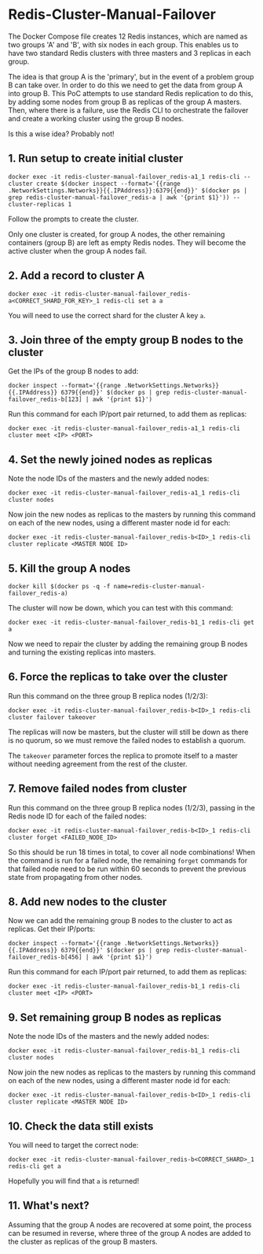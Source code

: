 # Redis-Cluster-Manual-Failover

The Docker Compose file creates 12 Redis instances, which are named as two groups 'A' and 'B', with six nodes in each group. This enables us to have two standard Redis clusters with three masters and 3 replicas in each group.

The idea is that group A is the 'primary', but in the event of a problem group B can take over. In order to do this we need to get the data from group A into group B. This PoC attempts to use standard Redis replication to do this, by adding some nodes from group B as replicas of the group A masters. Then, where there is a failure, use the Redis CLI to orchestrate the failover and create a working cluster using the group B nodes.

Is this a wise idea? Probably not!

## 1. Run setup to create initial cluster

    docker exec -it redis-cluster-manual-failover_redis-a1_1 redis-cli --cluster create $(docker inspect --format='{{range .NetworkSettings.Networks}}{{.IPAddress}}:6379{{end}}' $(docker ps | grep redis-cluster-manual-failover_redis-a | awk '{print $1}')) --cluster-replicas 1

Follow the prompts to create the cluster.

Only one cluster is created, for group A nodes, the other remaining containers (group B) are left as empty Redis nodes. They will become the active cluster when the group A nodes fail.

## 2. Add a record to cluster A

    docker exec -it redis-cluster-manual-failover_redis-a<CORRECT_SHARD_FOR_KEY>_1 redis-cli set a a

You will need to use the correct shard for the cluster A key `a`.

## 3. Join three of the empty group B nodes to the cluster 

Get the IPs of the group B nodes to add:

    docker inspect --format='{{range .NetworkSettings.Networks}}{{.IPAddress}} 6379{{end}}' $(docker ps | grep redis-cluster-manual-failover_redis-b[123] | awk '{print $1}')

Run this command for each IP/port pair returned, to add them as replicas:

    docker exec -it redis-cluster-manual-failover_redis-a1_1 redis-cli cluster meet <IP> <PORT>

## 4. Set the newly joined nodes as replicas

Note the node IDs of the masters and the newly added nodes:

    docker exec -it redis-cluster-manual-failover_redis-a1_1 redis-cli cluster nodes

Now join the new nodes as replicas to the masters by running this command on each of the new nodes, using a different master node id for each:

    docker exec -it redis-cluster-manual-failover_redis-b<ID>_1 redis-cli cluster replicate <MASTER NODE ID>

## 5. Kill the group A nodes

    docker kill $(docker ps -q -f name=redis-cluster-manual-failover_redis-a)

The cluster will now be down, which you can test with this command:

    docker exec -it redis-cluster-manual-failover_redis-b1_1 redis-cli get a
 
Now we need to repair the cluster by adding the remaining group B nodes and turning the existing replicas into masters.

## 6. Force the replicas to take over the cluster

Run this command on the three group B replica nodes (1/2/3):

    docker exec -it redis-cluster-manual-failover_redis-b<ID>_1 redis-cli cluster failover takeover

The replicas will now be masters, but the cluster will still be down as there is no quorum, so we must remove the failed nodes to establish a quorum.

The `takeover` parameter forces the replica to promote itself to a master without needing agreement from the rest of the cluster.

## 7. Remove failed nodes from cluster

Run this command on the three group B replica nodes (1/2/3), passing in the Redis node ID for each of the failed nodes:

    docker exec -it redis-cluster-manual-failover_redis-b<ID>_1 redis-cli cluster forget <FAILED_NODE_ID>

So this should be run 18 times in total, to cover all node combinations! When the command is run for a failed node, the remaining `forget` commands for that failed node need to be run within 60 seconds to prevent the previous state from propagating from other nodes.

## 8. Add new nodes to the cluster

Now we can add the remaining group B nodes to the cluster to act as replicas. Get their IP/ports:

    docker inspect --format='{{range .NetworkSettings.Networks}}{{.IPAddress}} 6379{{end}}' $(docker ps | grep redis-cluster-manual-failover_redis-b[456] | awk '{print $1}')

Run this command for each IP/port pair returned, to add them as replicas:

    docker exec -it redis-cluster-manual-failover_redis-b1_1 redis-cli cluster meet <IP> <PORT>

## 9. Set remaining group B nodes as replicas

Note the node IDs of the masters and the newly added nodes:

    docker exec -it redis-cluster-manual-failover_redis-b1_1 redis-cli cluster nodes

Now join the new nodes as replicas to the masters by running this command on each of the new nodes, using a different master node id for each:

    docker exec -it redis-cluster-manual-failover_redis-b<ID>_1 redis-cli cluster replicate <MASTER NODE ID>

## 10. Check the data still exists

You will need to target the correct node:

    docker exec -it redis-cluster-manual-failover_redis-b<CORRECT_SHARD>_1 redis-cli get a

Hopefully you will find that `a` is returned!

## 11. What's next?

Assuming that the group A nodes are recovered at some point, the process can be resumed in reverse, where three of the group A nodes are added to the cluster as replicas of the group B masters.
